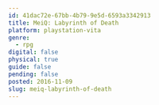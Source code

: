 ```yaml
---
id: 41dac72e-67bb-4b79-9e5d-6593a3342913
title: MeiQ: Labyrinth of Death
platform: playstation-vita
genre:
  - rpg
digital: false
physical: true
guide: false
pending: false
posted: 2016-11-09
slug: meiq-labyrinth-of-death
---
```

